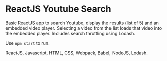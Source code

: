 # ReactJS Youtube Search
Basic ReactJS app to search Youtube, display the results (list of 5) and an embedded video player. Selecting a video from the list loads that video into the embedded player. Includes search throttling using Lodash.

Use ```npm start``` to run.

ReactJS, Javascript, HTML, CSS, Webpack, Babel, NodeJS, Lodash.

